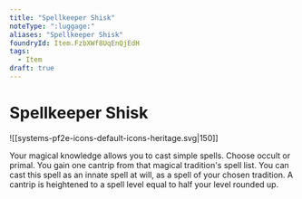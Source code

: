 ```yaml
---
title: "Spellkeeper Shisk"
noteType: ":luggage:"
aliases: "Spellkeeper Shisk"
foundryId: Item.FzbXWf8UqEnQjEdH
tags:
  - Item
draft: true
---
```


# Spellkeeper Shisk
![[systems-pf2e-icons-default-icons-heritage.svg|150]]

Your magical knowledge allows you to cast simple spells. Choose occult or primal. You gain one cantrip from that magical tradition's spell list. You can cast this spell as an innate spell at will, as a spell of your chosen tradition. A cantrip is heightened to a spell level equal to half your level rounded up.
